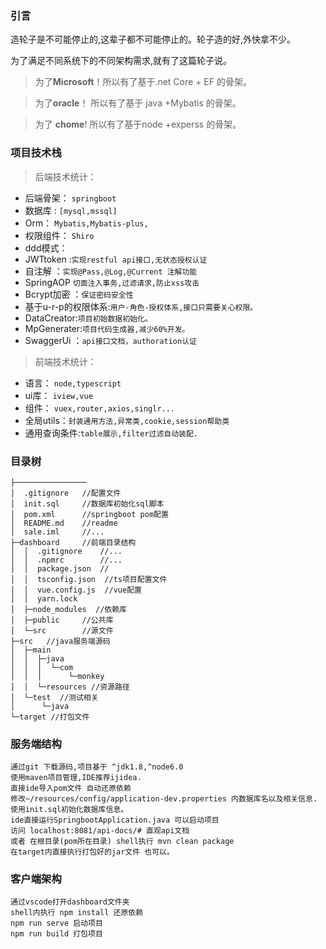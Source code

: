 ### 引言

造轮子是不可能停止的,这辈子都不可能停止的。轮子造的好,外快拿不少。

为了满足不同系统下的不同架构需求,就有了这篇轮子说。
    
>    为了**Microsoft**！所以有了基于.net Core + EF 的骨架。

>    为了**oracle**！ 所以有了基于 java +Mybatis 的骨架。

>    为了 **chome**! 所以有了基于node +experss 的骨架。

### 项目技术栈

>后端技术统计：

* 后端骨架： `springboot`
* 数据库 : `[mysql,mssql]`
* Orm： `Mybatis,Mybatis-plus,`
* 权限组件： `Shiro`
* ddd模式： ` `
* JWTtoken :`实现restful api接口,无状态授权认证`
* 自注解 ：`实现@Pass,@Log,@Current 注解功能`
* SpringAOP `切面注入事务,过滤请求,防止xss攻击`
* Bcrypt加密 ：`保证密码安全性`
* 基于u-r-p的权限体系:`用户-角色-授权体系,接口只需要关心权限。`
* DataCreator:`项目初始数据初始化。`
* MpGenerater:`项目代码生成器,减少60%开发。`
* SwaggerUi ：`api接口文档，authoration认证`

>前端技术统计：
* 语言： `node,typescript`
* ui库： `iview,vue`
* 组件： `vuex,router,axios,singlr...`
* 全局utils：`封装通用方法,异常类,cookie,session帮助类`
* 通用查询条件:`table展示,filter过滤自动装配.`

### 目录树
```
├────────────────
│  .gitignore   //配置文件
│  init.sql     //数据库初始化sql脚本
│  pom.xml      //springboot pom配置
│  README.md    //readme
│  sale.iml     //...
├─dashboard     //前端目录结构
│  │  .gitignore    //...
│  │  .npmrc        //...
│  │  package.json  //
│  │  tsconfig.json  //ts项目配置文件
│  │  vue.config.js  //vue配置
│  │  yarn.lock  
│  ├─node_modules  //依赖库         
│  ├─public     //公共库        
│  └─src        //源文件     
├─src   //java服务端源码
│  ├─main
│  │  ├─java
│  │  │  └─com
│  │  │      └─monkey
│  │  └─resources //资源路径
│  └─test  //测试相关
│      └─java
└─target //打包文件
```

### 服务端结构
    通过git 下载源码,项目基于 ^jdk1.8,^node6.0
    使用maven项目管理,IDE推荐ijidea.
    直接ide导入pom文件 自动还原依赖
    修改~/resources/config/application-dev.properties 内数据库名以及相关信息.
    使用init.sql初始化数据库信息。
    ide直接运行SpringbootApplication.java 可以启动项目
    访问 localhost:8081/api-docs/# 直观api文档
    或者 在根目录(pom所在目录) shell执行 mvn clean package 
    在target内直接执行打包好的jar文件 也可以。


### 客户端架构
    通过vscode打开dashboard文件夹
    shell内执行 npm install 还原依赖
    npm run serve 启动项目
    npm run build 打包项目

